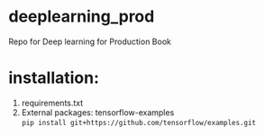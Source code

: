 # deeplearning_prod
Repo for Deep learning for Production Book

# installation:
1. requirements.txt
2. External packages: tensorflow-examples <br>
`pip install git+https://github.com/tensorflow/examples.git`
